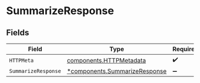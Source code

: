 # SummarizeResponse


## Fields

| Field                                                                         | Type                                                                          | Required                                                                      | Description                                                                   |
| ----------------------------------------------------------------------------- | ----------------------------------------------------------------------------- | ----------------------------------------------------------------------------- | ----------------------------------------------------------------------------- |
| `HTTPMeta`                                                                    | [components.HTTPMetadata](../../models/components/httpmetadata.md)            | :heavy_check_mark:                                                            | N/A                                                                           |
| `SummarizeResponse`                                                           | [*components.SummarizeResponse](../../models/components/summarizeresponse.md) | :heavy_minus_sign:                                                            | OK                                                                            |